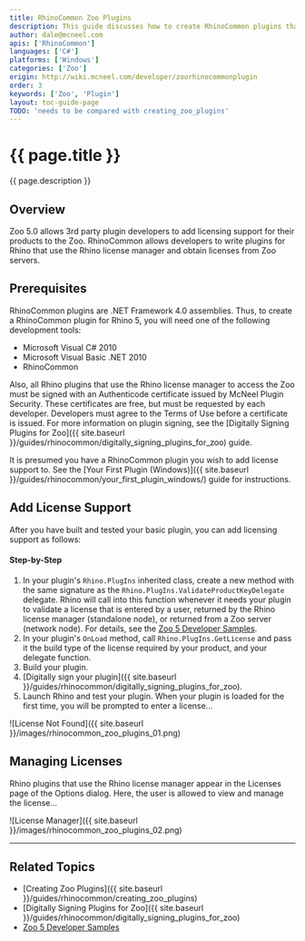 ```yaml
---
title: RhinoCommon Zoo Plugins
description: This guide discusses how to create RhinoCommon plugins that can obtain licenses the Zoo.
author: dale@mcneel.com
apis: ['RhinoCommon']
languages: ['C#']
platforms: ['Windows']
categories: ['Zoo']
origin: http://wiki.mcneel.com/developer/zoorhinocommonplugin
order: 3
keywords: ['Zoo', 'Plugin']
layout: toc-guide-page
TODO: 'needs to be compared with creating_zoo_plugins'
---
```


# {{ page.title }}

{{ page.description }}

## Overview

Zoo 5.0 allows 3rd party plugin developers to add licensing support for their products to the Zoo.  RhinoCommon allows developers to write plugins for Rhino that use the Rhino license manager and obtain licenses from Zoo servers.

## Prerequisites

RhinoCommon plugins are .NET Framework 4.0 assemblies. Thus, to create a RhinoCommon plugin for Rhino 5, you will need one of the following development tools:

- Microsoft Visual C# 2010
- Microsoft Visual Basic .NET 2010
- RhinoCommon

Also, all Rhino plugins that use the Rhino license manager to access the Zoo must be signed with an Authenticode certificate issued by McNeel Plugin Security.  These certificates are free, but must be requested by each developer.  Developers must agree to the Terms of Use before a certificate is issued. For more information on plugin signing, see the [Digitally Signing Plugins for Zoo]({{ site.baseurl }}/guides/rhinocommon/digitally_signing_plugins_for_zoo) guide.

It is presumed you have a RhinoCommon plugin you wish to add license support to.  See the [Your First Plugin (Windows)]({{ site.baseurl }}/guides/rhinocommon/your_first_plugin_windows/) guide for instructions.

## Add License Support

After you have built and tested your basic plugin, you can add licensing support as follows:

#### Step-by-Step
1. In your plugin's `Rhino.PlugIns` inherited class, create a new method with the same signature as the `Rhino.PlugIns.ValidateProductKeyDelegate` delegate.  Rhino will call into this function whenever it needs your plugin to validate a license that is entered by a user, returned by the Rhino license manager (standalone node), or returned from a Zoo server (network node).  For details, see the [Zoo 5 Developer Samples](https://github.com/mcneel/Zoo5).
1. In your plugin's `OnLoad` method, call `Rhino.PlugIns.GetLicense` and pass it the build type of the license required by your product, and your delegate function.
1. Build your plugin.
1. [Digitally sign your plugin]({{ site.baseurl }}/guides/rhinocommon/digitally_signing_plugins_for_zoo).
1. Launch Rhino and test your plugin.  When your plugin is loaded for the first time, you will be prompted to enter a license...

![License Not Found]({{ site.baseurl }}/images/rhinocommon_zoo_plugins_01.png)

## Managing Licenses

Rhino plugins that use the Rhino license manager appear in the Licenses page of the Options dialog.  Here, the user is allowed to view and manage the license...

![License Manager]({{ site.baseurl }}/images/rhinocommon_zoo_plugins_02.png)

---

## Related Topics

- [Creating Zoo Plugins]({{ site.baseurl }}/guides/rhinocommon/creating_zoo_plugins)
- [Digitally Signing Plugins for Zoo]({{ site.baseurl }}/guides/rhinocommon/digitally_signing_plugins_for_zoo)
- [Zoo 5 Developer Samples](https://github.com/mcneel/Zoo5)
